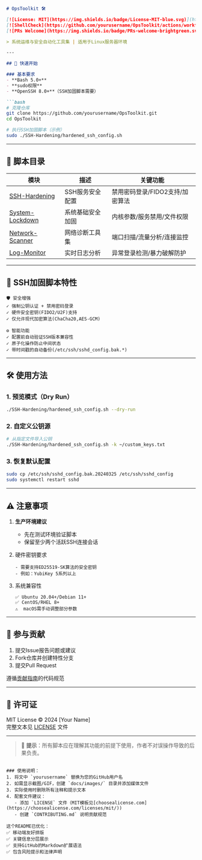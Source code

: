```markdown
# OpsToolkit 🛠️

[![License: MIT](https://img.shields.io/badge/License-MIT-blue.svg)](https://opensource.org/licenses/MIT)
[![ShellCheck](https://github.com/yourusername/OpsToolkit/actions/workflows/shellcheck.yml/badge.svg)](https://github.com/yourusername/OpsToolkit/actions)
[![PRs Welcome](https://img.shields.io/badge/PRs-welcome-brightgreen.svg)](https://makeapullrequest.com)

> 系统运维与安全自动化工具集 | 适用于Linux服务器环境

---

## 🚀 快速开始

### 基本要求
- **Bash 5.0+**
- **sudo权限**
- **OpenSSH 8.0+**（SSH加固脚本需要）

```bash
# 克隆仓库
git clone https://github.com/yourusername/OpsToolkit.git
cd OpsToolkit

# 执行SSH加固脚本（示例）
sudo ./SSH-Hardening/hardened_ssh_config.sh
```

---

## 📂 脚本目录

| 模块                | 描述                               | 关键功能                          |
|---------------------|------------------------------------|-----------------------------------|
| [SSH-Hardening]     | SSH服务安全配置                    | 禁用密码登录/FIDO2支持/加密算法   |
| [System-Lockdown]   | 系统基础安全加固                   | 内核参数/服务禁用/文件权限        |
| [Network-Scanner]   | 网络诊断工具集                     | 端口扫描/流量分析/连接监控        |
| [Log-Monitor]       | 实时日志分析                       | 异常登录检测/暴力破解防护         |

[SSH-Hardening]: /SSH-Hardening
[System-Lockdown]: /System-Lockdown
[Network-Scanner]: /Network-Scanner
[Log-Monitor]: /Log-Monitor

---

## 🔐 SSH加固脚本特性

```text
🛡️ 安全增强
✓ 强制公钥认证 + 禁用密码登录
✓ 硬件安全密钥(FIDO2/U2F)支持
✓ 仅允许现代加密算法(ChaCha20,AES-GCM)

⚙️ 智能功能
✓ 配置前自动验证SSH版本兼容性
✓ 原子化操作防止中间状态
✓ 带时间戳的自动备份(/etc/ssh/sshd_config.bak.*)
```

---

## 🛠️ 使用方法

### 1. 预览模式（Dry Run）
```bash
./SSH-Hardening/hardened_ssh_config.sh --dry-run
```

### 2. 自定义公钥源
```bash
# 从指定文件导入公钥
./SSH-Hardening/hardened_ssh_config.sh -k ~/custom_keys.txt
```

### 3. 恢复默认配置
```bash
sudo cp /etc/ssh/sshd_config.bak.20240325 /etc/ssh/sshd_config
sudo systemctl restart sshd
```

---

## ⚠️ 注意事项

1. **生产环境建议**  
   - 先在测试环境验证脚本
   - 保留至少两个活跃SSH连接会话

2. 硬件密钥要求  
   ```text
   - 需要支持ED25519-SK算法的安全密钥
   - 例如：YubiKey 5系列以上
   ```

3. 系统兼容性  
   ```text
   ✅ Ubuntu 20.04+/Debian 11+
   ✅ CentOS/RHEL 8+
   ⚠️  macOS需手动调整部分参数
   ```

---

## 🤝 参与贡献

1. 提交Issue报告问题或建议
2. Fork仓库并创建特性分支
3. 提交Pull Request

遵循[贡献指南](CONTRIBUTING.md)的代码规范

---

## 📜 许可证

MIT License © 2024 [Your Name]  
完整文本见 [LICENSE](LICENSE) 文件

---

> 📌 **提示**：所有脚本应在理解其功能的前提下使用，作者不对误操作导致的后果负责。
```

### 使用说明：
1. 将文中 `yourusername` 替换为您的GitHub用户名
2. 如需显示截图/GIF，创建 `docs/images/` 目录并添加媒体文件
3. 实际使用时删除所有注释和提示文本
4. 配套文件建议：
   - 添加 `LICENSE` 文件（MIT模板见[choosealicense.com](https://choosealicense.com/licenses/mit/))
   - 创建 `CONTRIBUTING.md` 说明贡献规范

这个README已优化：
✅ 移动端友好排版  
✅ 关键信息分层展示  
✅ 支持GitHub的Markdown扩展语法  
✅ 包含风险提示和法律声明
